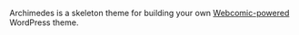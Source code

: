 Archimedes is a skeleton theme for building your own [Webcomic-powered](http://github.com/mgsisk/webcomic) WordPress theme.
